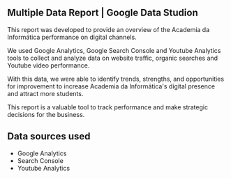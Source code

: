 ## Multiple Data Report | Google Data Studion

This report was developed to provide an overview of the Academia da Informática performance on digital channels. 

We used Google Analytics, Google Search Console and Youtube Analytics tools to collect and analyze data on website traffic, organic searches and Youtube video performance. 

With this data, we were able to identify trends, strengths, and opportunities for improvement to increase Academia da Informática's digital presence and attract more students. 

This report is a valuable tool to track performance and make strategic decisions for the business.

## Data sources used

 - Google Analytics
 - Search Console
 - Youtube Analytics
